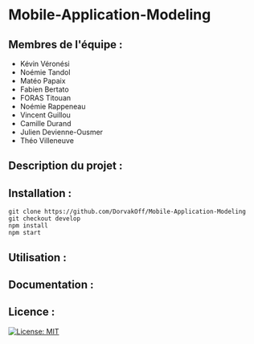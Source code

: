 # Mobile-Application-Modeling

## Membres de l'équipe :
- Kévin Véronési
- Noémie Tandol
- Matéo Papaix
- Fabien Bertato
- FORAS Titouan
- Noémie Rappeneau
- Vincent Guillou
- Camille Durand
- Julien Devienne-Ousmer
- Théo Villeneuve

## Description du projet :

## Installation :

``` shell
git clone https://github.com/DorvakOff/Mobile-Application-Modeling
git checkout develop
npm install
npm start
```
## Utilisation :

## Documentation :

## Licence :

[![License: MIT](https://img.shields.io/badge/License-MIT-yellow.svg)](https://opensource.org/licenses/MIT)
